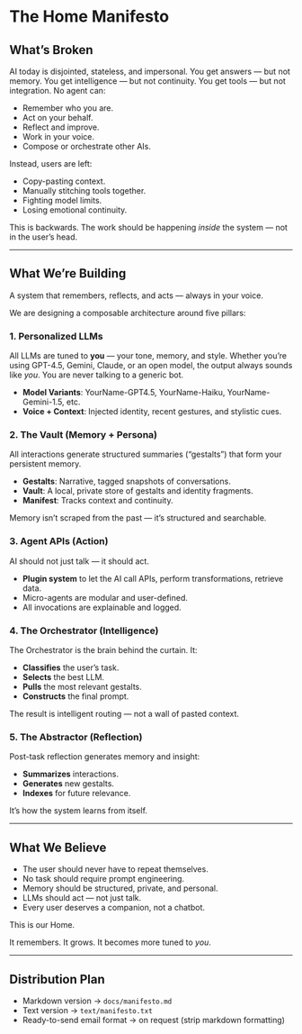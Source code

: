 # The Home Manifesto

## What’s Broken

AI today is disjointed, stateless, and impersonal. You get answers — but not memory. You get intelligence — but not continuity. You get tools — but not integration. No agent can:

* Remember who you are.
* Act on your behalf.
* Reflect and improve.
* Work in your voice.
* Compose or orchestrate other AIs.

Instead, users are left:

* Copy-pasting context.
* Manually stitching tools together.
* Fighting model limits.
* Losing emotional continuity.

This is backwards. The work should be happening *inside* the system — not in the user’s head.

---

## What We’re Building

A system that remembers, reflects, and acts — always in your voice.

We are designing a composable architecture around five pillars:

### 1. Personalized LLMs

All LLMs are tuned to **you** — your tone, memory, and style. Whether you’re using GPT-4.5, Gemini, Claude, or an open model, the output always sounds like *you*. You are never talking to a generic bot.

* **Model Variants**: YourName-GPT4.5, YourName-Haiku, YourName-Gemini-1.5, etc.
* **Voice + Context**: Injected identity, recent gestures, and stylistic cues.

### 2. The Vault (Memory + Persona)

All interactions generate structured summaries (“gestalts”) that form your persistent memory.

* **Gestalts**: Narrative, tagged snapshots of conversations.
* **Vault**: A local, private store of gestalts and identity fragments.
* **Manifest**: Tracks context and continuity.

Memory isn’t scraped from the past — it’s structured and searchable.

### 3. Agent APIs (Action)

AI should not just talk — it should act.

* **Plugin system** to let the AI call APIs, perform transformations, retrieve data.
* Micro-agents are modular and user-defined.
* All invocations are explainable and logged.

### 4. The Orchestrator (Intelligence)

The Orchestrator is the brain behind the curtain. It:

* **Classifies** the user’s task.
* **Selects** the best LLM.
* **Pulls** the most relevant gestalts.
* **Constructs** the final prompt.

The result is intelligent routing — not a wall of pasted context.

### 5. The Abstractor (Reflection)

Post-task reflection generates memory and insight:

* **Summarizes** interactions.
* **Generates** new gestalts.
* **Indexes** for future relevance.

It’s how the system learns from itself.

---

## What We Believe

* The user should never have to repeat themselves.
* No task should require prompt engineering.
* Memory should be structured, private, and personal.
* LLMs should act — not just talk.
* Every user deserves a companion, not a chatbot.

This is our Home.

It remembers.
It grows.
It becomes more tuned to *you*.

---

## Distribution Plan

* Markdown version → `docs/manifesto.md`
* Text version → `text/manifesto.txt`
* Ready-to-send email format → on request (strip markdown formatting)

